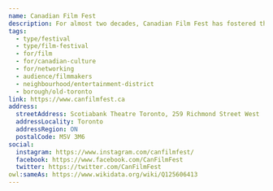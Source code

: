 ```yaml
---
name: Canadian Film Fest
description: For almost two decades, Canadian Film Fest has fostered the indie filmmaking community of The North. With an unrelenting dedication to Canadian voices, the festival exclusively showcases work from Canada's filmmakers - homegrown established talent and newcomers alike. The festival includes industry events with learning and networking opportunities, celebrating Canadian film annually.
tags:
  - type/festival
  - type/film-festival
  - for/film
  - for/canadian-culture
  - for/networking
  - audience/filmmakers
  - neighbourhood/entertainment-district
  - borough/old-toronto
link: https://www.canfilmfest.ca
address:
  streetAddress: Scotiabank Theatre Toronto, 259 Richmond Street West
  addressLocality: Toronto
  addressRegion: ON
  postalCode: M5V 3M6
social:
  instagram: https://www.instagram.com/canfilmfest/
  facebook: https://www.facebook.com/CanFilmFest
  twitter: https://twitter.com/CanFilmFest
owl:sameAs: https://www.wikidata.org/wiki/Q125606413
---
```

